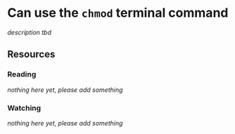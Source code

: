 # Can use the `chmod` terminal command
_description tbd_
## Resources
### Reading
_nothing here yet, please add something_
### Watching
_nothing here yet, please add something_
